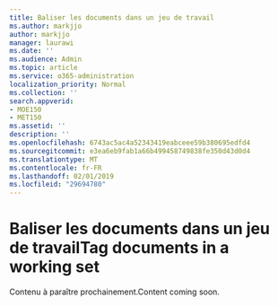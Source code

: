 ```yaml
---
title: Baliser les documents dans un jeu de travail
ms.author: markjjo
author: markjjo
manager: laurawi
ms.date: ''
ms.audience: Admin
ms.topic: article
ms.service: o365-administration
localization_priority: Normal
ms.collection: ''
search.appverid:
- MOE150
- MET150
ms.assetid: ''
description: ''
ms.openlocfilehash: 6743ac5ac4a52343419eabceee59b380695edfd4
ms.sourcegitcommit: e3ea6eb9fab1a66b499458749838fe350d43d0d4
ms.translationtype: MT
ms.contentlocale: fr-FR
ms.lasthandoff: 02/01/2019
ms.locfileid: "29694780"
---
```

# <a name="tag-documents-in-a-working-set"></a><span data-ttu-id="3702e-102">Baliser les documents dans un jeu de travail</span><span class="sxs-lookup"><span data-stu-id="3702e-102">Tag documents in a working set</span></span>

<span data-ttu-id="3702e-103">Contenu à paraître prochainement.</span><span class="sxs-lookup"><span data-stu-id="3702e-103">Content coming soon.</span></span>